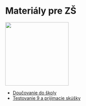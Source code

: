 # Materiály pre ZŠ

<img src="obrazky/educat_zelene.png" width="200">

* [Doučovanie do školy](dds/README.md)
* [Testovanie 9 a prijímacie skúšky](t9-ps/README.md)